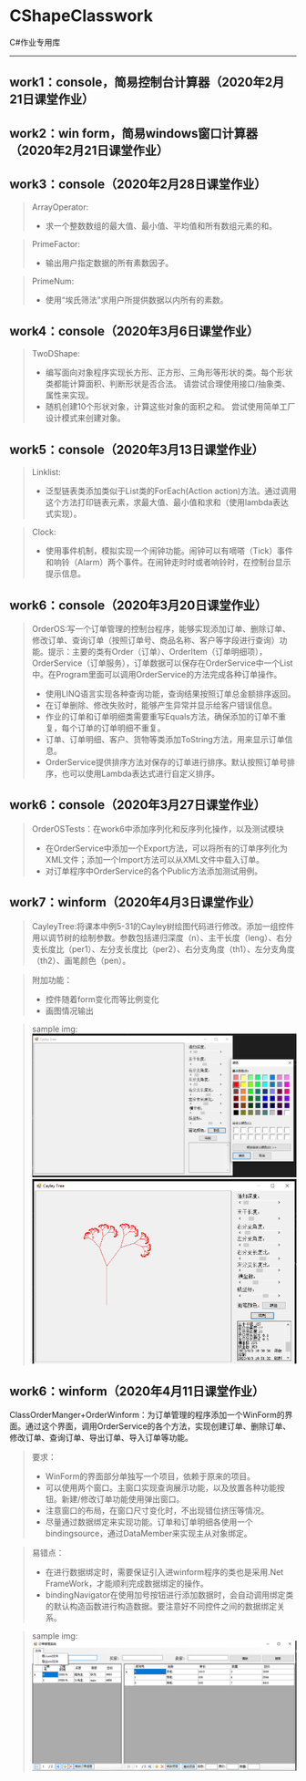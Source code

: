# CShapeClasswork
C#作业专用库

------
## work1：console，简易控制台计算器（2020年2月21日课堂作业）
## work2：win form，简易windows窗口计算器（2020年2月21日课堂作业）
## work3：console（2020年2月28日课堂作业）
> ArrayOperator:
>* 求一个整数数组的最大值、最小值、平均值和所有数组元素的和。

> PrimeFactor:
>* 输出用户指定数据的所有素数因子。

> PrimeNum:
>* 使用“埃氏筛法”求用户所提供数据以内所有的素数。

## work4：console（2020年3月6日课堂作业）
> TwoDShape:
>* 编写面向对象程序实现长方形、正方形、三角形等形状的类。每个形状类都能计算面积、判断形状是否合法。 请尝试合理使用接口/抽象类、属性来实现。
>* 随机创建10个形状对象，计算这些对象的面积之和。 尝试使用简单工厂设计模式来创建对象。

## work5：console（2020年3月13日课堂作业）
> Linklist:
>* 泛型链表类添加类似于List<T>类的ForEach(Action<T> action)方法。通过调用这个方法打印链表元素，求最大值、最小值和求和（使用lambda表达式实现）。

> Clock:
>* 使用事件机制，模拟实现一个闹钟功能。闹钟可以有嘀嗒（Tick）事件和响铃（Alarm）两个事件。在闹钟走时时或者响铃时，在控制台显示提示信息。

## work6：console（2020年3月20日课堂作业）
> OrderOS:写一个订单管理的控制台程序，能够实现添加订单、删除订单、修改订单、查询订单（按照订单号、商品名称、客户等字段进行查询）功能。提示：主要的类有Order（订单）、OrderItem（订单明细项），OrderService（订单服务），订单数据可以保存在OrderService中一个List中。在Program里面可以调用OrderService的方法完成各种订单操作。
>* 使用LINQ语言实现各种查询功能，查询结果按照订单总金额排序返回。
>* 在订单删除、修改失败时，能够产生异常并显示给客户错误信息。
>* 作业的订单和订单明细类需要重写Equals方法，确保添加的订单不重复，每个订单的订单明细不重复。
>* 订单、订单明细、客户、货物等类添加ToString方法，用来显示订单信息。
>* OrderService提供排序方法对保存的订单进行排序。默认按照订单号排序，也可以使用Lambda表达式进行自定义排序。

## work6：console（2020年3月27日课堂作业）
> OrderOSTests：在work6中添加序列化和反序列化操作，以及测试模块
>* 在OrderService中添加一个Export方法，可以将所有的订单序列化为XML文件；添加一个Import方法可以从XML文件中载入订单。
>* 对订单程序中OrderService的各个Public方法添加测试用例。

## work7：winform（2020年4月3日课堂作业）
> CayleyTree:将课本中例5-31的Cayley树绘图代码进行修改。添加一组控件用以调节树的绘制参数。参数包括递归深度（n）、主干长度（leng）、右分支长度比（per1）、左分支长度比（per2）、右分支角度（th1）、左分支角度（th2）、画笔颜色（pen）。

> 附加功能：
>* 控件随着form变化而等比例变化
>* 画图情况输出

> sample img:
> <img src="https://github.com/G-H-Li/CShapeClasswork/blob/master/Work7/start.png">
> <img src="https://github.com/G-H-Li/CShapeClasswork/blob/master/Work7/draw.png">

## work6：winform（2020年4月11日课堂作业）
ClassOrderManger+OrderWinform：为订单管理的程序添加一个WinForm的界面。通过这个界面，调用OrderService的各个方法，实现创建订单、删除订单、修改订单、查询订单、导出订单、导入订单等功能。
> 要求：
>* WinForm的界面部分单独写一个项目，依赖于原来的项目。
>* 可以使用两个窗口。主窗口实现查询展示功能，以及放置各种功能按钮。新建/修改订单功能使用弹出窗口。
>* 注意窗口的布局，在窗口尺寸变化时，不出现错位挤压等情况。
>* 尽量通过数据绑定来实现功能。订单和订单明细各使用一个bindingsource，通过DataMember来实现主从对象绑定。

> 易错点：
>* 在进行数据绑定时，需要保证引入进winform程序的类也是采用.Net FrameWork，才能顺利完成数据绑定的操作。
>* bindingNavigator在使用加号按钮进行添加数据时，会自动调用绑定类的默认构造函数进行构造数据。要注意好不同控件之间的数据绑定关系。

> sample img:
> <img src="https://github.com/G-H-Li/CShapeClasswork/blob/master/work6/result.png">
